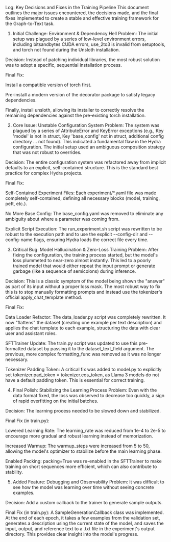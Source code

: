 Log: Key Decisions and Fixes in the Training Pipeline
This document outlines the major issues encountered, the decisions made, and the final fixes implemented to create a stable and effective training framework for the Graph-to-Text task.

1. Initial Challenge: Environment & Dependency Hell
Problem: The initial setup was plagued by a series of low-level environment errors, including bitsandbytes CUDA errors, use_2to3 is invalid from setuptools, and torch not found during the Unsloth installation.

Decision: Instead of patching individual libraries, the most robust solution was to adopt a specific, sequential installation process.

Final Fix:

Install a compatible version of torch first.

Pre-install a modern version of the decorator package to satisfy legacy dependencies.

Finally, install unsloth, allowing its installer to correctly resolve the remaining dependencies against the pre-existing torch installation.

2. Core Issue: Unstable Configuration System
Problem: The system was plagued by a series of AttributeError and KeyError exceptions (e.g., Key 'model' is not in struct, Key 'base_config' not in struct, additional config directory ... not found). This indicated a fundamental flaw in the Hydra configuration. The initial setup used an ambiguous composition strategy that was not robust to overrides.

Decision: The entire configuration system was refactored away from implicit defaults to an explicit, self-contained structure. This is the standard best practice for complex Hydra projects.

Final Fix:

Self-Contained Experiment Files: Each experiment/*.yaml file was made completely self-contained, defining all necessary blocks (model, training, peft, etc.).

No More Base Config: The base_config.yaml was removed to eliminate any ambiguity about where a parameter was coming from.

Explicit Script Execution: The run_experiment.sh script was rewritten to be robust to the execution path and to use the explicit --config-dir and --config-name flags, ensuring Hydra loads the correct file every time.

3. Critical Bug: Model Hallucination & Zero-Loss Training
Problem: After fixing the configuration, the training process started, but the model's loss plummeted to near-zero almost instantly. This led to a poorly trained model that would either repeat the input prompt or generate garbage (like a sequence of semicolons) during inference.

Decision: This is a classic symptom of the model being shown the "answer" as part of its input without a proper loss mask. The most robust way to fix this is to stop manually formatting prompts and instead use the tokenizer's official apply_chat_template method.

Final Fix:

Data Loader Refactor: The data_loader.py script was completely rewritten. It now "flattens" the dataset (creating one example per text description) and applies the chat template to each example, structuring the data with clear user and assistant roles.

SFTTrainer Update: The train.py script was updated to use this pre-formatted dataset by passing it to the dataset_text_field argument. The previous, more complex formatting_func was removed as it was no longer necessary.

Tokenizer Padding Token: A critical fix was added to model.py to explicitly set tokenizer.pad_token = tokenizer.eos_token, as Llama 3 models do not have a default padding token. This is essential for correct training.

4. Final Polish: Stabilizing the Learning Process
Problem: Even with the data format fixed, the loss was observed to decrease too quickly, a sign of rapid overfitting on the initial batches.

Decision: The learning process needed to be slowed down and stabilized.

Final Fix (in train.py):

Lowered Learning Rate: The learning_rate was reduced from 1e-4 to 2e-5 to encourage more gradual and robust learning instead of memorization.

Increased Warmup: The warmup_steps were increased from 5 to 50, allowing the model's optimizer to stabilize before the main learning phase.

Enabled Packing: packing=True was re-enabled in the SFTTrainer to make training on short sequences more efficient, which can also contribute to stability.

5. Added Feature: Debugging and Observability
Problem: It was difficult to see how the model was learning over time without seeing concrete examples.

Decision: Add a custom callback to the trainer to generate sample outputs.

Final Fix (in train.py): A SampleGenerationCallback class was implemented. At the end of each epoch, it takes a few examples from the validation set, generates a description using the current state of the model, and saves the input, output, and reference text to a .txt file in the experiment's output directory. This provides clear insight into the model's progress.
